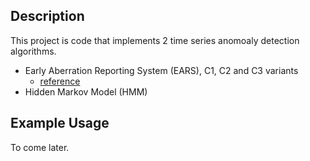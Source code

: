 ## Description
This project is code that implements 2 time series
 anomoaly detection algorithms. 
 
* Early Aberration Reporting System (EARS), C1, C2 and C3 variants
    * [reference](https://watermark.silverchair.com/bty997.pdf?token=AQECAHi208BE49Ooan9kkhW_Ercy7Dm3ZL_9Cf3qfKAc485ysgAAArAwggKsBgkqhkiG9w0BBwagggKdMIICmQIBADCCApIGCSqGSIb3DQEHATAeBglghkgBZQMEAS4wEQQMzUCfAjfkbf4nS7GlAgEQgIICY9PahnuRkGlk4J2oJVLwuE1wF6-pOZrxQ97YCfOWNclQxWI3rLAwfka8_TRwNLg3qVRE1-8GkuiSPUZzgy_TQ22wklL_UoeQpYoKMl4s0OHpUwnmMiovJSgtt-pE_WqIUJMJLb8Z99Qo2ZOEIy4uJf-wS-xwfw2J9a1vao2lR2gIYJZy51gJG8s72hsogvauYOCHBxaMD3FRDlTf05qlLiiFoGY0LhfoOJH0iVGo_zg1-JfSzrz3yKVbV16zUteVpFOb0MBQ7ecvJl4spOM8C913ePzqtqMEF8LrgH1UNZ05DNI4QdfjggBnDZjpxbBEHCMKIKuF7Sv2R98Sqzj5TGnvG27eCpKt6Wcz3cFlzPTDMXGIRdi_ootzTqWICKJqKFN1lpsUjLfUDASkPrRNRK1Cl3JDouAb3v7vlbT1NdjJLVcywHyREmLYRk1WUIuEcOF7feGwzlHKsZkMBf2escg6zLvh96wkuSgrMb48XgAwutyyIGjGYpkYhvmv7zlhsuEplulXsGiD5Q7nQf8WWcs7uREGn-f7mN46ttNKv1PBMFrW8CcEdImB7HjF9j4ocMOMCeWiJuNvxMmVrNAH29M6u7NvVCqgssGsoNhu9cby8xbL2hLKbi-b1Ndv0AFh35Q7ZDcjkFj8WmC18X6FNSpxz9S1KIDXTQEnIAW4Na3Q-IiRm-WtzptzqEUQhyo5H9Rq87ry1mocTRrXRj7yJc3uo2ZKsfDjjcj3Nq-GwS8vhcBAnmGTkEzLTtvIMWKdCkTogohrGNiKtEvYIqQO-7sNc_cBXOtgmyWO59lsQCfBzVgN)
* Hidden Markov Model (HMM)

## Example Usage
To come later.